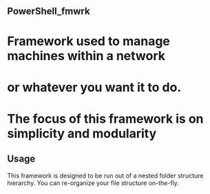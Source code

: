 ## PowerShell_fmwrk
#
# Framework used to manage machines within a network
# or whatever you want it to do.
#
# The focus of this framework is on simplicity and modularity

## Usage
This framework is designed to be run out of a nested folder structure hierarchy.
You can re-organize your file structure on-the-fly.

